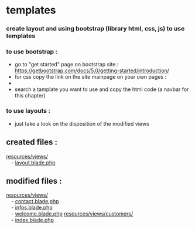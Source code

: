 
# templates

### create layout and using bootstrap (library html, css, js) to use templates

### to use bootstrap :
- go to "get started" page on bootstrap site : https://getbootstrap.com/docs/5.0/getting-started/introduction/
- for css copy the link on the site mainpage on your own pages : 
- <link href="https://cdn.jsdelivr.net/npm/bootstrap@5.0.1/dist/css/bootstrap.min.css" rel="stylesheet" integrity="sha384-+0n0xVW2eSR5OomGNYDnhzAbDsOXxcvSN1TPprVMTNDbiYZCxYbOOl7+AMvyTG2x" crossorigin="anonymous">
- search a tamplate you want to use and copy the html code (a navbar for this chapter)

### to use layouts : 
- just take a look on the disposition of the modified views 


created files :
----------------
[resources/views/](https://github.com/Geoffrey-Carpentier/1st_laravel_project/tree/main/resources/views)
<br/>&emsp;- [layout.blade.php](https://github.com/Geoffrey-Carpentier/1st_laravel_project/blob/7ceef6b6299b8a8be6cc91740a9991a861662510/resources/views/layout.blade.php)
  
modified files :
----------------
[resources/views/](https://github.com/Geoffrey-Carpentier/1st_laravel_project/tree/main/resources/views)
<br/>&emsp;- [contact.blade.php](https://github.com/Geoffrey-Carpentier/1st_laravel_project/blob/7ceef6b6299b8a8be6cc91740a9991a861662510/resources/views/contact.blade.php)
<br/>&emsp;- [infos.blade.php](https://github.com/Geoffrey-Carpentier/1st_laravel_project/blob/7ceef6b6299b8a8be6cc91740a9991a861662510/resources/views/infos.blade.php)
<br/>&emsp;- [welcome.blade.php](https://github.com/Geoffrey-Carpentier/1st_laravel_project/blob/7ceef6b6299b8a8be6cc91740a9991a861662510/resources/views/welcome.blade.php) 
[resources/views/customers/](https://github.com/Geoffrey-Carpentier/1st_laravel_project/tree/main/resources/views/customers)
<br/>&emsp;- [index.blade.php](https://github.com/Geoffrey-Carpentier/1st_laravel_project/blob/7ceef6b6299b8a8be6cc91740a9991a861662510/resources/views/customers/index.blade.php)
